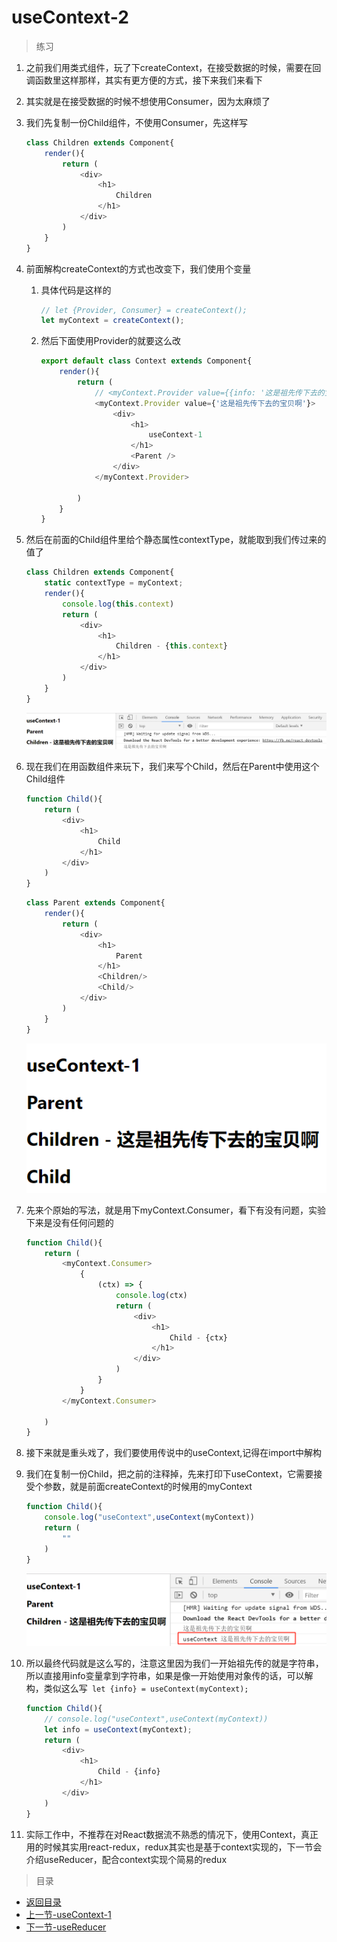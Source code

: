 # useContext-2

> 练习
1. 之前我们用类式组件，玩了下createContext，在接受数据的时候，需要在回调函数里这样那样，其实有更方便的方式，接下来我们来看下
2. 其实就是在接受数据的时候不想使用Consumer，因为太麻烦了
3. 我们先复制一份Child组件，不使用Consumer，先这样写
    ```js
    class Children extends Component{
        render(){
            return (
                <div>
                    <h1>
                        Children
                    </h1>
                </div>
            )
        }
    }    
    ```
4. 前面解构createContext的方式也改变下，我们使用个变量
    1. 具体代码是这样的
        ```js
        // let {Provider, Consumer} = createContext();
        let myContext = createContext();        
        ```    
    2. 然后下面使用Provider的就要这么改
        ```js
        export default class Context extends Component{
            render(){
                return (
                    // <myContext.Provider value={{info: '这是祖先传下去的宝贝啊'}}>
                    <myContext.Provider value={'这是祖先传下去的宝贝啊'}>
                        <div>
                            <h1>
                                useContext-1
                            </h1>
                            <Parent />
                        </div>
                    </myContext.Provider>
                    
                )
            }
        }        
        ```  
5. 然后在前面的Child组件里给个静态属性contextType，就能取到我们传过来的值了
    ```js
    class Children extends Component{
        static contextType = myContext;
        render(){
            console.log(this.context)
            return (
                <div>
                    <h1>
                        Children - {this.context}
                    </h1>
                </div>
            )
        }
    }    
    ``` 

    ![](./images/类式组件简单获取祖级传来值的方法.jpg)  

6. 现在我们在用函数组件来玩下，我们来写个Child，然后在Parent中使用这个Child组件
    ```js
    function Child(){
        return (
            <div>
                <h1>
                    Child
                </h1>
            </div>        
        )
    }        
    ```  
    ```js
    class Parent extends Component{
        render(){
            return (
                <div>
                    <h1>
                        Parent
                    </h1>
                    <Children/>
                    <Child/>
                </div>
            )
        }
    }    
    ``` 

    ![](./images/函数式组件准备工作.jpg) 

7. 先来个原始的写法，就是用下myContext.Consumer，看下有没有问题，实验下来是没有任何问题的
    ```js
    function Child(){
        return (
            <myContext.Consumer>
                {
                    (ctx) => {
                        console.log(ctx)
                        return (
                            <div>
                                <h1>
                                    Child - {ctx}
                                </h1>
                            </div> 
                        )
                    }
                }
            </myContext.Consumer>
                
        )
    }    
    ```  
8. 接下来就是重头戏了，我们要使用传说中的useContext,记得在import中解构
9. 我们在复制一份Child，把之前的注释掉，先来打印下useContext，它需要接受个参数，就是前面createContext的时候用的myContext
    ```js
    function Child(){
        console.log("useContext",useContext(myContext))
        return (
            ""      
        )
    }    
    ```   

    ![](./images/useContext.jpg)          

10. 所以最终代码就是这么写的，注意这里因为我们一开始祖先传的就是字符串，所以直接用info变量拿到字符串，如果是像一开始使用对象传的话，可以解构，类似这么写` let {info} = useContext(myContext);`
    ```js
    function Child(){
        // console.log("useContext",useContext(myContext))
        let info = useContext(myContext);
        return (
            <div>
                <h1>
                    Child - {info}
                </h1>
            </div>       
        )
    }    
    ```

11. 实际工作中，不推荐在对React数据流不熟悉的情况下，使用Context，真正用的时候其实用react-redux，redux其实也是基于context实现的，下一节会介绍useReducer，配合context实现个简易的redux    

> 目录

* [返回目录](../../README.md)
* [上一节-useContext-1](../day-14/useContext-1.md)
* [下一节-useReducer](../../Day16-30/day-16/useReducer.md)